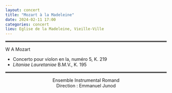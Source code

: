 ```yaml
---
layout: concert
title: "Mozart à la Madeleine"
date: 2024-02-11 17:00
categories: concert
lieu: Eglise de la Madeleine, Vieille-Ville
---
```


<hr style="border-top: 3px double #8c8b8b"/>

W A Mozart

- Concerto pour violon en la, numéro 5, K. 219
- _Litaniae Lauretaniae_ B.M.V., K. 195 

<hr style="border-top: 3px double #8c8b8b"/>

<p style="text-align: center">
Ensemble Instrumental Romand<br/>
Direction : Emmanuel Junod
</p>
